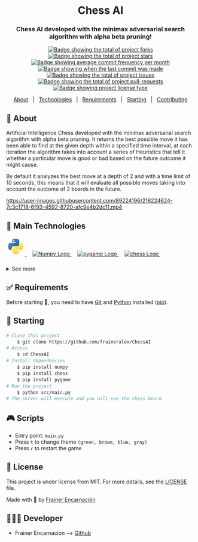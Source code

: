 <div align="center">
  <h1>Chess AI</h1>
  <h3>Chess AI developed with the minimax adversarial search algorithm with alpha beta pruning!</h3>
</div>

<p align="center">
  <a href="https://github.com/fraineralex/ChessAI/fork" target="_blank">
    <img src="https://img.shields.io/github/forks/fraineralex/ChessAI?" alt="Badge showing the total of project forks"/>
  </a>

  <a href="https://github.com/fraineralex/ChessAI/stargazers" target="_blank">
    <img src="https://img.shields.io/github/stars/fraineralex/ChessAI?" alt="Badge showing the total of project stars"/>
  </a>

  <a href="https://github.com/fraineralex/ChessAI/commits/main" target="_blank">
    <img src="https://img.shields.io/github/commit-activity/m/fraineralex/ChessAI?" alt="Badge showing average commit frequency per month"/>
  </a>

  <a href="https://github.com/fraineralex/ChessAI/commits/main" target="_blank">
    <img src="https://img.shields.io/github/last-commit/fraineralex/ChessAI?" alt="Badge showing when the last commit was made"/>
  </a>

  <a href="https://github.com/fraineralex/ChessAI/issues" target="_blank">
    <img src="https://img.shields.io/github/issues/fraineralex/ChessAI?" alt="Badge showing the total of project issues"/>
  </a>

  <a href="https://github.com/fraineralex/ChessAI/pulls" target="_blank">
    <img src="https://img.shields.io/github/issues-pr/fraineralex/ChessAI?" alt="Badge showing the total of project pull-requests"/>
  </a>

  <a href="https://github.com/fraineralex/ChessAI/LICENSE.md" target="_blank">
    <img alt="Badge showing project license type" src="https://img.shields.io/github/license/maurodesouza/profile-readme-generator?color=f85149">
  </a>
</p>


<p align="center">
  <a href="#dart-about">About</a> &#xa0; | &#xa0;
  <a href="#rocket-main-technologies">Technologies</a> &#xa0; | &#xa0;
  <a href="#white_check_mark-requirements">Requirements</a> &#xa0; | &#xa0;
  <a href="#checkered_flag-starting">Starting</a> &#xa0; | &#xa0;
  <a href="https://github.com/fraineralex/ChessAI/edit/master/README.md">Contributing</a>
</p>

## :dart: About ##

Artificial Intelligence Chess developed with the minimax adversarial search algorithm with alpha beta pruning. It returns the best possible move it has been able to find at the given depth within a specified time interval, at each iteration the algorithm takes into account a series of Heuristics that tell it whether a particular move is good or bad based on the future outcome it might cause.

By default it analyzes the best move at a depth of 2 and with a time limit of 10 seconds, this means that it will evaluate all possible moves taking into account the outcome of 2 boards in the future.

https://user-images.githubusercontent.com/89224196/216224624-7c3c1718-6f93-4592-8720-afc9e4b2dc11.mp4

## :rocket: Main Technologies ##

<a href="https://python.org">
  <img width="50" title="Python" alt="Python Logo" src="https://raw.githubusercontent.com/devicons/devicon/master/icons/python/python-original.svg">
</a> &#xa0; &#xa0;

<a href="https://www.numpy.org">
  <img width="50" title="Numpy" alt="Numpy Logo" src="https://numpy.org/images/logo.svg">
</a> &#xa0; &#xa0;

<a href="https://pygame.com">
  <img width="50" title="pygame" alt="pygame Logo" src="https://www.pygame.org/ftp/pygame-head-party.png">
</a> &#xa0; &#xa0;

<a href="https://python-chess.readthedocs.io/en/latest/">
  <img width="50" title="Jest" alt="chess Logo" src="https://cdn-icons-png.flaticon.com/256/1527/1527342.png">
</a> &#xa0; &#xa0;

###

<details>
  <summary>See more</summary>

  ###

* Python
    - chess
    - numpy
    - pygame
    - sys
    - ast
    - copy
    - os

</details>

## :white_check_mark: Requirements ##

Before starting :checkered_flag:, you need to have [Git](https://git-scm.com) and [Python](https://python.org) installed ([pip](https://pypi.org/project/pip/)).

## :checkered_flag: Starting ##

```bash
# Clone this project
    $ git clone https://github.com/fraineralex/ChessAI
# Access
    $ cd ChessAI
# Install dependencies
    $ pip install numpy
    $ pip install chess
    $ pip install pygame
# Run the project
    $ python src/main.py
# The server will execute and you will see the chess board
```

## :video_game: Scripts

- Entry point: `main.py`
- Press `t` to change theme `(green, brown, blue, gray)`
- Press `r` to restart the game

## :memo: License ##

This project is under license from MIT. For more details, see the [LICENSE](LICENSE.md) file.


Made with 💙 by <a href="https://github.com/fraineralex" target="_blank">Frainer Encarnación</a>


## 👨🏻‍🚀 Developer
- Frainer Encarnación --> [Github](https://github.com/fraineralex)

&#xa0;
